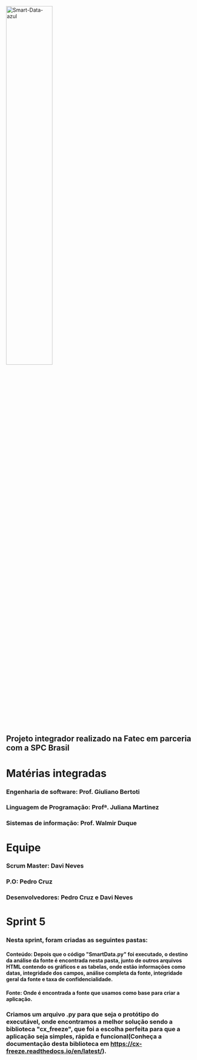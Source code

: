 
<img width="50%" alignt="center" src="https://i.ibb.co/KmndGwM/Smart-Data-azul.png" alt="Smart-Data-azul"> 


## **Projeto integrador realizado na Fatec em parceria com a SPC Brasil** 

# **Matérias integradas**
### Engenharia de software: Prof. Giuliano Bertoti
### Linguagem de Programação: Profª. Juliana Martinez
### Sistemas de informação: Prof. Walmir Duque

# **Equipe**
### **Scrum Master:** Davi Neves
### **P.O:** Pedro Cruz
### **Desenvolvedores:** Pedro Cruz e Davi Neves

# **Sprint 5**

### Nesta sprint, foram criadas as seguintes pastas: 
#### Conteúdo: Depois que o código "SmartData.py" foi executado, o destino da análise da fonte é encontrada nesta pasta, junto de outros arquivos HTML contendo os gráficos e as tabelas, onde estão informações como datas, integridade dos campos, análise completa da fonte, integridade geral da fonte e taxa de confidencialidade.
#### Fonte: Onde é encontrada a fonte que usamos como base para criar a aplicação.

###  Criamos um arquivo .py para que seja o protótipo do executável, onde encontramos a melhor solução sendo a biblioteca "cx_freeze", que foi a escolha perfeita para que a aplicação seja simples, rápida e funcional(Conheça a documentação desta biblioteca em https://cx-freeze.readthedocs.io/en/latest/).
